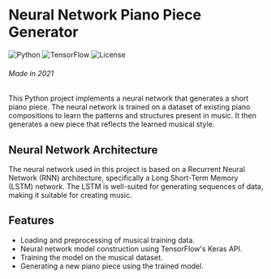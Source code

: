 # Neural Network Piano Piece Generator

![Python](https://img.shields.io/badge/Python-3.x-blue)
![TensorFlow](https://img.shields.io/badge/TensorFlow-2.x-orange)
![License](https://img.shields.io/badge/license-MIT-green)

###### Made in 2021

This Python project implements a neural network that generates a short piano piece. The neural network is trained on a dataset of existing piano compositions to learn the patterns and structures present in music. It then generates a new piece that reflects the learned musical style.

## Neural Network Architecture

The neural network used in this project is based on a Recurrent Neural Network (RNN) architecture, specifically a Long Short-Term Memory (LSTM) network. The LSTM is well-suited for generating sequences of data, making it suitable for creating music.

## Features

- Loading and preprocessing of musical training data.
- Neural network model construction using TensorFlow's Keras API.
- Training the model on the musical dataset.
- Generating a new piano piece using the trained model.
